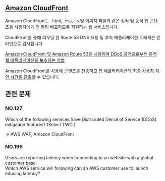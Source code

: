 ## [Amazon CloudFront](https://docs.aws.amazon.com/ko_kr/AmazonCloudFront/latest/DeveloperGuide/Introduction.html)

Amazon CloudFront는 .html, .css, .js 및 이미지 파일과 같은 정적 및 동적 웹 콘텐츠를 사용자에게 더 빨리 배포하도록 지원하는 웹 서비스입니다.

CloudFront를 통해 라우팅 된 Route 53 DNS 요청 및 후속 애플리케이션 트래픽은 인라인으로 검사됩니다.

[Amazon CloudFront 및 Amazon Route 53을 사용하여 DDoS 공격으로부터 동적 웹 애플리케이션을 보호하는 방법](https://aws.amazon.com/ko/blogs/security/how-to-protect-dynamic-web-applications-against-ddos-attacks-by-using-amazon-cloudfront-and-amazon-route-53/)

Amazon CloudFront를 사용해 콘텐츠를 전송하고 웹 애플리케이션의 [최종 사용자 지연 시간을 단축](https://aws.amazon.com/ko/getting-started/hands-on/deliver-content-faster/)할 수 있습니다.

## 관련 문제

### NO.127 

Which of the following services have Distributed Denial of Service (DDoS) mitigation features? (Select TWO )

-> AWS WAF, Amazon CloudFront

### NO.196 
Users are reporting latency when connecting to an website with a global customer base.<br/>Which AWS service will following can an AWS customer use to launch educing latency?
